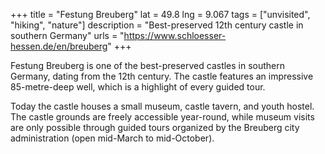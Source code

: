 +++
title = "Festung Breuberg"
lat = 49.8
lng = 9.067
tags = ["unvisited", "hiking", "nature"]
description = "Best-preserved 12th century castle in southern Germany"
urls = "https://www.schloesser-hessen.de/en/breuberg"
+++

Festung Breuberg is one of the best-preserved castles in southern Germany, dating from the 12th century. The castle features an impressive 85-metre-deep well, which is a highlight of every guided tour.

Today the castle houses a small museum, castle tavern, and youth hostel. The castle grounds are freely accessible year-round, while museum visits are only possible through guided tours organized by the Breuberg city administration (open mid-March to mid-October).